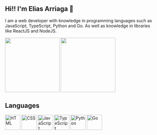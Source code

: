 ## Hi!! I'm Elias Arriaga 👋

I am a web developer with knowledge in programming languages such as JavaScript, TypeScript, Python and Go. As well as knowledge in libraries like ReactJS and NodeJS.

<div>
  <img height="180em" src="https://github-readme-stats.vercel.app/api?username=ReamTp&show_icons=true&theme=tokyonight"/>
  <img height="180em" src="https://github-readme-stats.vercel.app/api/top-langs/?username=ReamTp&layout=compact&langs_count=8&theme=tokyonight" />
</div>

## Languages

<div>
  <img width="50px" height="50px" alt="HTML" title="HTML" src="https://cdn.jsdelivr.net/gh/devicons/devicon/icons/html5/html5-original-wordmark.svg" />
  <img width="50px" height="50px" alt="CSS" title="CSS" src="https://cdn.jsdelivr.net/gh/devicons/devicon/icons/css3/css3-original-wordmark.svg" />
  <img width="50px" height="50px" alt="JavaScript" title="JavaScript" src="https://cdn.jsdelivr.net/gh/devicons/devicon/icons/javascript/javascript-plain.svg" />
  <img width="50px" height="50px" alt="TypeScript" title="TypeScript" src="https://cdn.jsdelivr.net/gh/devicons/devicon/icons/typescript/typescript-plain.svg" />
  <img width="50px" height="50px" alt="Python" title="Python" src="https://cdn.jsdelivr.net/gh/devicons/devicon/icons/python/python-original.svg" />
  <img width="50px" height="50px" alt="Go" title="Go" src="https://www.vectorlogo.zone/logos/golang/golang-icon.svg" />
</div>
